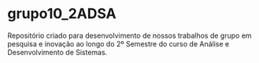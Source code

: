 # grupo10_2ADSA
Repositório criado para desenvolvimento de nossos trabalhos de grupo em pesquisa e inovação ao longo do 2º Semestre do curso de Análise e Desenvolvimento de Sistemas.
